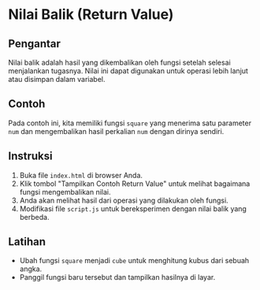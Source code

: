 # Nilai Balik (Return Value)

## Pengantar
Nilai balik adalah hasil yang dikembalikan oleh fungsi setelah selesai menjalankan tugasnya. Nilai ini dapat digunakan untuk operasi lebih lanjut atau disimpan dalam variabel.

## Contoh
Pada contoh ini, kita memiliki fungsi `square` yang menerima satu parameter `num` dan mengembalikan hasil perkalian `num` dengan dirinya sendiri.

## Instruksi
1. Buka file `index.html` di browser Anda.
2. Klik tombol "Tampilkan Contoh Return Value" untuk melihat bagaimana fungsi mengembalikan nilai.
3. Anda akan melihat hasil dari operasi yang dilakukan oleh fungsi.
4. Modifikasi file `script.js` untuk bereksperimen dengan nilai balik yang berbeda.

## Latihan
- Ubah fungsi `square` menjadi `cube` untuk menghitung kubus dari sebuah angka.
- Panggil fungsi baru tersebut dan tampilkan hasilnya di layar.
